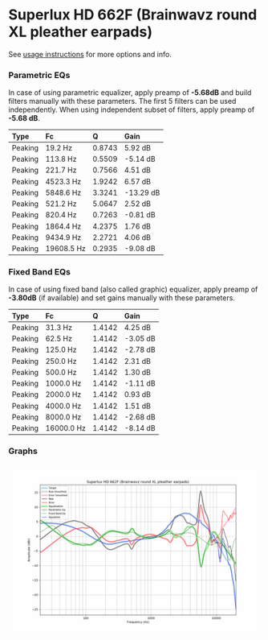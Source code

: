 # Superlux HD 662F (Brainwavz round XL pleather earpads)
See [usage instructions](https://github.com/jaakkopasanen/AutoEq#usage) for more options and info.

### Parametric EQs
In case of using parametric equalizer, apply preamp of **-5.68dB** and build filters manually
with these parameters. The first 5 filters can be used independently.
When using independent subset of filters, apply preamp of **-5.68 dB**.

| Type    | Fc         |      Q | Gain      |
|:--------|:-----------|:-------|:----------|
| Peaking | 19.2 Hz    | 0.8743 | 5.92 dB   |
| Peaking | 113.8 Hz   | 0.5509 | -5.14 dB  |
| Peaking | 221.7 Hz   | 0.7566 | 4.51 dB   |
| Peaking | 4523.3 Hz  | 1.9242 | 6.57 dB   |
| Peaking | 5848.6 Hz  | 3.3241 | -13.29 dB |
| Peaking | 521.2 Hz   | 5.0647 | 2.52 dB   |
| Peaking | 820.4 Hz   | 0.7263 | -0.81 dB  |
| Peaking | 1864.4 Hz  | 4.2375 | 1.76 dB   |
| Peaking | 9434.9 Hz  | 2.2721 | 4.06 dB   |
| Peaking | 19608.5 Hz | 0.2935 | -9.08 dB  |

### Fixed Band EQs
In case of using fixed band (also called graphic) equalizer, apply preamp of **-3.80dB**
(if available) and set gains manually with these parameters.

| Type    | Fc         |      Q | Gain     |
|:--------|:-----------|:-------|:---------|
| Peaking | 31.3 Hz    | 1.4142 | 4.25 dB  |
| Peaking | 62.5 Hz    | 1.4142 | -3.05 dB |
| Peaking | 125.0 Hz   | 1.4142 | -2.78 dB |
| Peaking | 250.0 Hz   | 1.4142 | 2.31 dB  |
| Peaking | 500.0 Hz   | 1.4142 | 1.30 dB  |
| Peaking | 1000.0 Hz  | 1.4142 | -1.11 dB |
| Peaking | 2000.0 Hz  | 1.4142 | 0.93 dB  |
| Peaking | 4000.0 Hz  | 1.4142 | 1.51 dB  |
| Peaking | 8000.0 Hz  | 1.4142 | -2.68 dB |
| Peaking | 16000.0 Hz | 1.4142 | -8.14 dB |

### Graphs
![](./Superlux%20HD%20662F%20(Brainwavz%20round%20XL%20pleather%20earpads).png)